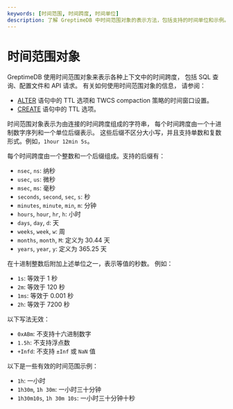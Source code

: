 ```yaml
---
keywords: [时间范围, 时间跨度, 时间单位]
description: 了解 GreptimeDB 中时间范围对象的表示方法，包括支持的时间单位和示例。
---
```


# 时间范围对象

GreptimeDB 使用时间范围对象来表示各种上下文中的时间跨度，
包括 SQL 查询、配置文件和 API 请求。
有关如何使用时间范围对象的信息，
请参阅：
- [ALTER](/reference/sql/alter.md) 语句中的 TTL 选项和 TWCS compaction 策略的时间窗口设置。
- [CREATE](/reference/sql/create.md) 语句中的 TTL 选项。

时间范围对象表示为由连接的时间跨度组成的字符串，
每个时间跨度由一个十进制数字序列和一个单位后缀表示。
这些后缀不区分大小写，并且支持单数和复数形式。例如，`1hour 12min 5s`。

每个时间跨度由一个整数和一个后缀组成。支持的后缀有：

- `nsec`, `ns`: 纳秒
- `usec`, `us`: 微秒
- `msec`, `ms`: 毫秒
- `seconds`, `second`, `sec`, `s`: 秒
- `minutes`, `minute`, `min`, `m`: 分钟
- `hours`, `hour`, `hr`, `h`: 小时
- `days`, `day`, `d`: 天
- `weeks`, `week`, `w`: 周
- `months`, `month`, `M`: 定义为 30.44 天
- `years`, `year`, `y`: 定义为 365.25 天

在十进制整数后附加上述单位之一，表示等值的秒数。
例如：

- `1s`: 等效于 1 秒
- `2m`: 等效于 120 秒
- `1ms`: 等效于 0.001 秒
- `2h`: 等效于 7200 秒

以下写法无效：

- `0xABm`: 不支持十六进制数字
- `1.5h`: 不支持浮点数
- `+Infd`: 不支持 `±Inf` 或 `NaN` 值

以下是一些有效的时间范围示例：

- `1h`: 一小时
- `1h30m`, `1h 30m`: 一小时三十分钟
- `1h30m10s`, `1h 30m 10s`: 一小时三十分钟十秒

